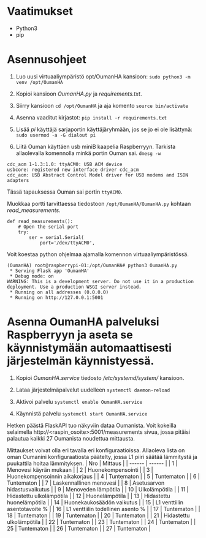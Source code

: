 # Vaatimukset
- Python3
- pip


# Asennusohjeet

1. Luo uusi virtuaaliympäristö opt/OumanHA kansioon:
`sudo python3 -m venv /opt/OumanHA`

2. Kopioi kansioon _OumanHA.py_ ja _requirements.txt_.

4. Siirry kansioon
`cd /opt/OumanHA`
ja aja komento
`source bin/activate`

3. Asenna vaaditut kirjastot:
`pip install -r requirements.txt`

4. Lisää _pi_ käyttäjä sarjaportin käyttäjäryhmään, jos se jo ei ole lisättynä:
`sudo usermod -a -G dialout pi`

5. Liitä Ouman käyttäen usb miniB kaapelia Raspberryyn. Tarkista allaolevalla komennolla minkä portin Ouman sai.
`dmesg -w`

```
cdc_acm 1-1.3:1.0: ttyACM0: USB ACM device
usbcore: registered new interface driver cdc_acm
cdc_acm: USB Abstract Control Model driver for USB modems and ISDN adapters
```

Tässä tapauksessa Ouman sai portin `ttyACM0`.

Muokkaa portti tarvittaessa tiedostoon `/opt/OumanHA/OumanHA.py` kohtaan _read_measurements_.

```
def read_measurements():
    # Open the serial port
    try:
        ser = serial.Serial(
            port='/dev/ttyACM0', 

```

Voit koestaa python ohjelmaa ajamalla komennon virtuaaliympäristössä.
```
(OumanHA) root@raspberrypi-01:/opt/OumanHA# python3 OumanHA.py
 * Serving Flask app 'OumanHA'
 * Debug mode: on
WARNING: This is a development server. Do not use it in a production deployment. Use a production WSGI server instead.
 * Running on all addresses (0.0.0.0)
 * Running on http://127.0.0.1:5001
```

# Asenna OumanHA palveluksi Raspberryyn ja aseta se käynnistymään automaattisesti järjestelmän käynnistyessä.

1. Kopioi _OumanHA.service_ tiedosto _/etc/systemd/system/_ kansioon.

2. Lataa järjestelmäpalvelut uudelleen
`systemctl daemon-reload`

4. Aktivoi palvelu
`systemctl enable OumanHA.service`

5. Käynnistä palvelu
`systemctl start OumanHA.service`

Hetken päästä FlaskAPI tuo näkyviin dataa Oumanista. Voit kokeilla selaimella http://<raspin_osoite>:5001/measurements sivua, jossa pitäisi palautua kaikki 27 Oumanista noudettua mittausta.


Mittaukset voivat olla eri tavalla eri konfiguraatioissa. Allaoleva lista on oman Oumanini konfiguraatiosta päätelty, jossa L1 piiri säätää lämmitystä ja puukattila hoitaa lämmityksen.
| Nro | Mittaus |
| ------ | ------ |
|    1    |    Menovesi käyrän mukaan    |
|    2    |    Huonekompensointi    |
|    3    |    Huonekompensoinnin aikakorjaus   |
|    4    |    Tuntematon    |
|   5   |      Tuntematon  |
|   6     |    Tuntematon    |
|    7    |    Laskennallinen menovesi    |
|    8    |    Asetusarvon hidastusvaikutus  |
|    9    |    Menoveden lämpötila    |
|    10    |   Ulkolämpötila     |
|    11    |   Hidastettu ulkolämpötila |
|    12    |   Huonelämpötila         |
|    13    |   Hidastettu huonelämpötila     |
|    14    |   Huonekaukosäädön vaikutus     |
|  15   |   L1 venttiilin asentotavoite %     |
|   16     |  L1 venttiilin todellinen asento %      |
|   17    |     Tuntematon     |
|    18    |    Tuntematon      |
|    19    |     Tuntematon     |
|    20    |    Tuntematon      |
|    21    |    Hidastettu ulkolämpötila     |
|    22    |   Tuntematon       |
|   23    |    Tuntematon      |
|    24    |   Tuntematon       |
|   25   |     Tuntematon     |
|   26     |   Tuntematon       |
|    27    |    Tuntematon      |